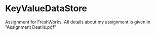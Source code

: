 # KeyValueDataStore
Assignment for FreshWorks.
All details about my assignment is given in "Assignment Deatils.pdf"
